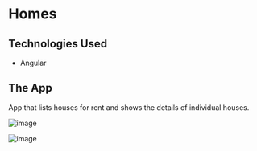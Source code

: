 # Homes

## Technologies Used
* Angular

## The App
App that lists houses for rent and shows the details of individual houses.

![image](https://github.com/younnes-chebli/homes/assets/106768273/3f541693-08f8-4ce1-85dd-59ec9e3d84c1)

![image](https://github.com/younnes-chebli/homes/assets/106768273/ab2032a1-4a0f-4e63-91c3-39fd91f70b59)

